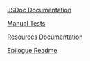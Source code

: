 [JSDoc Documentation](https://doclets.io/petekeller2/Epilogue-Starter-Kit/master)

[Manual Tests](https://github.com/petekeller2/epilogue-starter-kit/wiki/Manual-Tests)

[Resources Documentation](https://github.com/petekeller2/epilogue-starter-kit/wiki/Resources)

[Epilogue Readme](https://github.com/dchester/epilogue/blob/master/README.md)